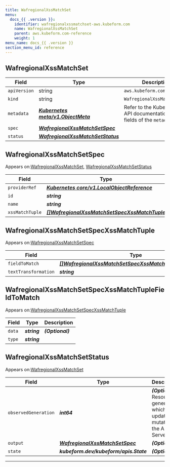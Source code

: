 ```yaml
---
title: WafregionalXssMatchSet
menu:
  docs_{{ .version }}:
    identifier: wafregionalxssmatchset-aws.kubeform.com
    name: WafregionalXssMatchSet
    parent: aws.kubeform.com-reference
    weight: 1
menu_name: docs_{{ .version }}
section_menu_id: reference
---
```


## WafregionalXssMatchSet
| Field | Type | Description |
| ------ | ----- | ----------- |
| `apiVersion` | string | `aws.kubeform.com/v1alpha1` |
|    `kind` | string | `WafregionalXssMatchSet` |
| `metadata` | ***[Kubernetes meta/v1.ObjectMeta](https://kubernetes.io/docs/reference/generated/kubernetes-api/v1.13/#objectmeta-v1-meta)***|Refer to the Kubernetes API documentation for the fields of the `metadata` field.|
| `spec` | ***[WafregionalXssMatchSetSpec](#wafregionalxssmatchsetspec)***||
| `status` | ***[WafregionalXssMatchSetStatus](#wafregionalxssmatchsetstatus)***||
## WafregionalXssMatchSetSpec

Appears on:[WafregionalXssMatchSet](#wafregionalxssmatchset), [WafregionalXssMatchSetStatus](#wafregionalxssmatchsetstatus)

| Field | Type | Description |
| ------ | ----- | ----------- |
| `providerRef` | ***[Kubernetes core/v1.LocalObjectReference](https://kubernetes.io/docs/reference/generated/kubernetes-api/v1.13/#localobjectreference-v1-core)***||
| `id` | ***string***||
| `name` | ***string***||
| `xssMatchTuple` | ***[[]WafregionalXssMatchSetSpecXssMatchTuple](#wafregionalxssmatchsetspecxssmatchtuple)***| ***(Optional)*** |
## WafregionalXssMatchSetSpecXssMatchTuple

Appears on:[WafregionalXssMatchSetSpec](#wafregionalxssmatchsetspec)

| Field | Type | Description |
| ------ | ----- | ----------- |
| `fieldToMatch` | ***[[]WafregionalXssMatchSetSpecXssMatchTupleFieldToMatch](#wafregionalxssmatchsetspecxssmatchtuplefieldtomatch)***||
| `textTransformation` | ***string***||
## WafregionalXssMatchSetSpecXssMatchTupleFieldToMatch

Appears on:[WafregionalXssMatchSetSpecXssMatchTuple](#wafregionalxssmatchsetspecxssmatchtuple)

| Field | Type | Description |
| ------ | ----- | ----------- |
| `data` | ***string***| ***(Optional)*** |
| `type` | ***string***||
## WafregionalXssMatchSetStatus

Appears on:[WafregionalXssMatchSet](#wafregionalxssmatchset)

| Field | Type | Description |
| ------ | ----- | ----------- |
| `observedGeneration` | ***int64***| ***(Optional)*** Resource generation, which is updated on mutation by the API Server.|
| `output` | ***[WafregionalXssMatchSetSpec](#wafregionalxssmatchsetspec)***| ***(Optional)*** |
| `state` | ***kubeform.dev/kubeform/apis.State***| ***(Optional)*** |
---
